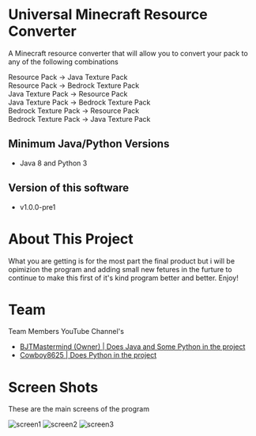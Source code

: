 # Universal Minecraft Resource Converter

  A Minecraft resource converter that will allow you to convert your pack to any of the following combinations
  
  Resource Pack -> Java Texture Pack                                                                                                     
  Resource Pack -> Bedrock Texture Pack                                                                                                 
  Java Texture Pack -> Resource Pack                                                                                                     
  Java Texture Pack -> Bedrock Texture Pack                                                                                             
  Bedrock Texture Pack -> Resource Pack                                                                                                 
  Bedrock Texture Pack -> Java Texture Pack                                                                                             

## Minimum Java/Python Versions
* Java 8 and Python 3

## Version of this software
* v1.0.0-pre1

# About This Project
What you are getting is for the most part the final product but i will be opimizion the program and adding small new fetures in the furture to continue to make this first of it's kind program better and better. Enjoy! 

# Team
<a name="youtubes"></a>Team Members YouTube Channel's
* [BJTMastermind (Owner) | Does Java and Some Python in the project](https://www.youtube.com/channel/UCiFDXb0SDboAOyZOzQHjw2w)
* [Cowboy8625 | Does Python in the project](https://www.youtube.com/channel/UCOMS-wclr-zxd7fC11z7IJg)

# Screen Shots

These are the main screens of the program

![screen1](https://user-images.githubusercontent.com/18742837/50466414-5f81bf00-096b-11e9-925b-2a2791600462.png)
![screen2](https://user-images.githubusercontent.com/18742837/50466412-5f81bf00-096b-11e9-90f7-2e712069a3e2.png)
![screen3](https://user-images.githubusercontent.com/18742837/50466297-ba66e680-096a-11e9-9704-ee3473eabec0.png)
